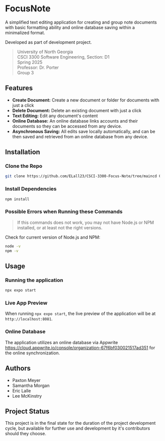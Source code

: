 # FocusNote
A simplified text editing application for creating and group note documents with basic formatting ability and online database saving within a minimalized format.

Developed as part of development project.
> University of North Georgia\
CSCI 3300 Software Engineering, Section: D1\
Spring 2025\
Professor: Dr. Porter\
Group 3


## Features

* **Create Document:** Create a new document or folder for documents with just a click
* **Delete Document:** Delete an existing document with just a click
* **Text Editing:** Edit any document's content
* **Online Database:** An online database links accounts and their documents so they can be accessed from any device.
* **Asynchronous Saving:** All edits save locally automatically, and can be then saved and retrieved from an online database from any device.


## Installation

### Clone the Repo
```bash
git clone https://github.com/ELall23/CSCI-3300-Focus-Note/tree/maincd CSCI-3300-Focus-Note
```

### Install  Dependencies
```bash
npm install
```

### Possible Errors when Running these Commands
> If this commands does not work, you may not have Node.js or NPM installed, or at least not the right versions.

Check for current version of Node.js and NPM:
```bash
node -v
npm -v
```

## Usage

### Running the application
```bash
npx expo start
```
### Live App Preview
When running `npx expo start`, the live preview of the application will be at `http://localhost:8081`.

### Online Database
The application utilizes an online database via Appwrite <https://cloud.appwrite.io/console/organization-67f6bf030021517ad351> for the online synchronization.

## Authors

* Paxton Meyer
* Samantha Morgan
* Eric Lalle
* Lee McKinstry

## Project Status

This project is in the final state for the duration of the project development cycle, but available for further use and development by it's contributors should they choose.

